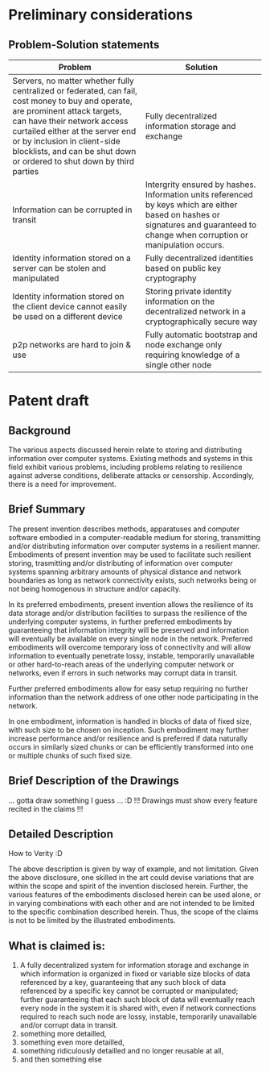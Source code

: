 # Preliminary considerations
## Problem-Solution statements
| Problem | Solution |
| ------- | -------- |
| Servers, no matter whether fully centralized or federated, can fail, cost money to buy and operate, are prominent attack targets, can have their network access curtailed either at the server end or by inclusion in client-side blocklists, and can be shut down or ordered to shut down by third parties | Fully decentralized information storage and exchange |
| Information can be corrupted in transit | Intergrity ensured by hashes. Information units referenced by keys which are either based on hashes or signatures and guaranteed to change when corruption or manipulation occurs. |
| Identity information stored on a server can be stolen and manipulated | Fully decentralized identities based on public key cryptography |
| Identity information stored on the client device cannot easily be used on a different device | Storing private identity information on the decentralized network in a cryptographically secure way |
| p2p networks are hard to join & use | Fully automatic bootstrap and node exchange only requiring knowledge of a single other node |

# Patent draft

## Background
The various aspects discussed herein relate to storing and distributing information over computer systems. Existing methods and systems in this field exhibit various problems, including problems relating to resilience against adverse conditions, deliberate attacks or censorship. Accordingly, there is a need for improvement.

## Brief Summary
The present invention describes methods, apparatuses and computer software embodied in a computer-readable medium for storing, transmitting and/or distributing information over computer systems in a resilient manner. Embodiments of present invention may be used to facilitate such resilient storing, trasmitting and/or distributing of information over computer systems spanning arbitrary amounts of physical distance and network boundaries as long as network connectivity exists, such networks being or not being homogenous in structure and/or capacity.

In its preferred embodiments, present invention allows the resilience of its data storage and/or distribution facilities to surpass the resilience of the underlying computer systems, in further preferred embodiments by guaranteeing that information integrity will be preserved and information will eventually be available on every single node in the network. Preferred embodiments will overcome temporary loss of connectivity and will allow information to eventually penetrate lossy, instable, temporarily unavailable or other hard-to-reach areas of the underlying computer network or networks, even if errors in such networks may corrupt data in transit.

Further preferred embodiments allow for easy setup requiring no further information than the network address of one other node participating in the network.

In one embodiment, information is handled in blocks of data of fixed size, with such size to be chosen on inception. Such embodiment may further increase performance and/or resilience and is preferred if data naturally occurs in similarly sized chunks or can be efficiently transformed into one or multiple chunks of such fixed size.


## Brief Description of the Drawings
... gotta draw something I guess ... :D
!!! Drawings must show every feature recited in the claims !!!

## Detailed Description
How to Verity :D

The above description is given by way of example, and not limitation.  Given the above disclosure, one skilled in the art could devise variations that are within the scope and spirit of the invention disclosed herein.  Further, the various features of the embodiments disclosed herein can be used alone, or in varying combinations with each other and are not intended to be limited to the specific combination described herein. Thus, the scope of the claims is not to be limited by the illustrated embodiments.


## What is claimed is:
1. A fully decentralized system for information storage and exchange in which information is organized in fixed or variable size blocks of data referenced by a key, guaranteeing that any such block of data referenced by a specific key cannot be corrupted or manipulated; further guaranteeing that each such block of data will eventually reach every node in the system it is shared with, even if network connections required to reach such node are lossy, instable, temporarily unavailable and/or corrupt data in transit.
2. something more detailled,
3. something even more detailled,
4. something ridiculously detailled and no longer reusable at all,
5. and then something else

